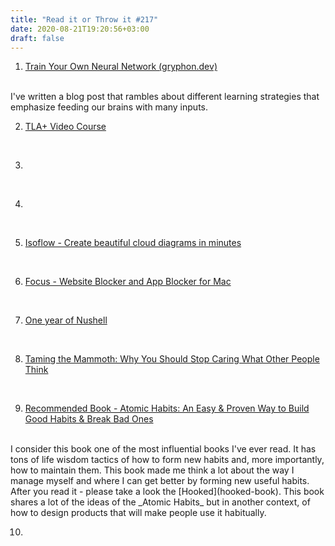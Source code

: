 ```yaml
---
title: "Read it or Throw it #217"
date: 2020-08-21T19:20:56+03:00
draft: false
---
```


1. [Train Your Own Neural Network (gryphon.dev)](train-your-own-neural-network)
<br/>
I've written a  blog post that rambles about different learning strategies 
that emphasize feeding our brains with many inputs. 

2. [TLA+ Video Course](tlaplus-video-course)
<br/>

3. []()
<br/>

4. []()
<br/>

5. [Isoflow - Create beautiful cloud diagrams in minutes](isoflow)
<br/>

6. [Focus - Website Blocker and App Blocker for Mac](focus-app)
<br/>

7. [One year of Nushell](year-of-nushell)
<br/>

8. [Taming the Mammoth: Why You Should Stop Caring What Other People Think](taming-mammoth)
<br/>

9. [Recommended Book - Atomic Habits: An Easy & Proven Way to Build Good Habits & Break Bad Ones](atomic-habits-book)
<br/>
I consider this book one of the most influential books I've ever read.
It has tons of life wisdom tactics of how to form new habits and, more importantly, how to maintain them.
This book made me think a lot about the way I manage myself and where I can get better by forming new useful habits.
<br/>
After you read it - please take a look the [Hooked](hooked-book).
This book shares a lot of the ideas of the _Atomic Habits_ but in another context, of how to design products
that will make people use it habitually.

10. []() 
<br/>


[tlaplus-video-course]: https://www.youtube.com/watch?v=p54W-XOIEF8&list=PLWAv2Etpa7AOAwkreYImYt0gIpOdWQevD
[taming-mammoth]: https://waitbutwhy.com/2014/06/taming-mammoth-let-peoples-opinions-run-life.html
[year-of-nushell]: http://www.nushell.sh/blog/2020/08/23/year_of_nushell.html
[train-your-own-neural-network]: https://gryphon.dev/2020/04/29/train-your-own-neural-network
[isoflow]: https://isoflow.io
[focus-app]: https://heyfocus.com/
[atomic-habits-book]: https://www.amazon.com/Atomic-Habits-Proven-Build-Break-ebook/dp/B01N5AX61W
[hooked-book]: https://www.amazon.com/Hooked-How-Build-Habit-Forming-Products/dp/B00HZY1N0K/
